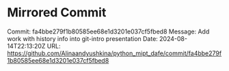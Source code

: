 # Mirrored Commit

Commit: fa4bbe279f1b80585ee68e1d3201e037cf5fbed8
Message: Add work with history info into git-intro presentation
Date: 2024-08-14T22:13:20Z
URL: https://github.com/Alinaandyushkina/python_mipt_dafe/commit/fa4bbe279f1b80585ee68e1d3201e037cf5fbed8
